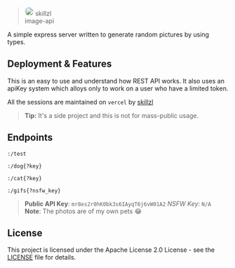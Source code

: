 
> <img  style="border-radius: 200px;"  src="https://japi.rest/discord/v1/user/565960314970177556/avatar?size=512"  width="20"/> skillzl<br/> image-api
  
A simple express server written to generate random pictures by using types.

## Deployment & Features

This is an easy to use and understand how REST API works. It also uses an apiKey system which alloys only to work on a user who have a limited token.

All the sessions are maintained on  `vercel`  by  [skillzl](https://github.com/skillzl)

> **Tip:** It's a side project and this is not for mass-public usage.

## Endpoints

```
:/test

:/dog{?key}

:/cat{?key}

:/gifs{?nsfw_key}
```

> **Public API Key**: `mr8es2r0hK0bk3s6IAyqT6j6vW01A2`
> *NSFW Key*: `N/A`
> **Note**: The photos are of my own pets 😂
> 
## License
This project is licensed under the Apache License 2.0 License - see the [LICENSE](https://github.com/skillzl/image-api/blob/main/LICENSE) file for details.

